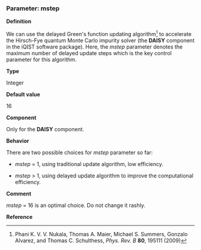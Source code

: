 ### Parameter: mstep

**Definition**

We can use the delayed Green's function updating algorithm[^1] to accelerate the Hirsch-Fye quantum Monte Carlo impurity solver (the **DAISY** component in the iQIST software package). Here, the *mstep* parameter denotes the maximum number of delayed update steps which is the key control parameter for this algorithm.

**Type**

Integer

**Default value**

16

**Component**

Only for the **DAISY** component.

**Behavior**

There are two possible choices for *mstep* parameter so far:

* *mstep* = 1, using traditional update algorithm, low efficiency.

* *mstep* > 1, using delayed update algorithm to improve the computational efficiency.

**Comment**

*mstep* = 16 is an optimal choice. Do not change it rashly.

**Reference**

[^1]: Phani K. V. V. Nukala, Thomas A. Maier, Michael S. Summers, Gonzalo Alvarez, and Thomas C. Schulthess, *Phys. Rev. B* **80**, 195111 (2009)